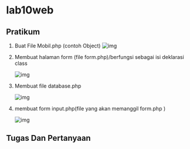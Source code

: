 # lab10web

## Pratikum 
1. Buat File Mobil.php (contoh Object)
   ![img](https://github.com/luffy-arc/lab10web/blob/main/Screenshot%20(80).png)
   
3. Membuat halaman form (file form.php)/berfungsi sebagai isi deklarasi class
   
   ![img](https://github.com/luffy-arc/lab10web/blob/main/Screenshot%20(84).png)
   
5. Membuat file database.php
   
   ![img](https://github.com/luffy-arc/lab10web/blob/main/Screenshot%20(83).png)
   
7. membuat form input.php(file yang akan memanggil form.php )

   ![img](https://github.com/luffy-arc/lab10web/blob/main/Screenshot%20(81).png)


## Tugas Dan Pertanyaan
